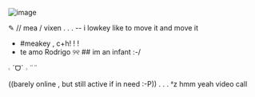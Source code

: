 ![image](https://github.com/user-attachments/assets/060c7e2a-07e7-4807-81b1-c21a43d330ec)



✎ // mea / vixen . . .
-- i lowkey like to move it and move it
- #meakey , c+h! ! !
- te amo Rodrigo ୨୧ ## im an infant :-/

𝇋 ˊᗜˋ 𝇌 ¨¨

((barely online , but still active if in need :-P))
. . . ᶻz hmm yeah video call
